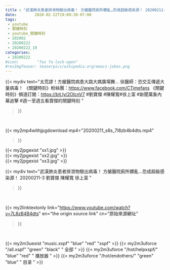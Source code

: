 ```yaml
---
title : "武漢肺炎患者排泄物驗出病毒！ 方艙醫院廁所髒亂…恐成超級感染源！ 20200211-3 劉寶傑 陳耀寬 徐上富 "
date:        2020-02-22T19:09:38-07:00
tags:
 - youtube
 - 關鍵時刻
 - youtube_關鍵時刻
 - 202002
 - 20200222
 - 20200222_19
categories:
 - 20200222
#icon:        "fas fa-lock-open"
#resImgTeaser: teaserpics/wikipedia.org/emacs-jokes.png
---
```


{{< mydiv text="太荒謬！方艙醫院病患大跳大媽廣場舞… 徐醫師：恐交互傳遞大量病毒！  《關鍵時刻》粉絲團：https://www.facebook.com/CTimefans 《關鍵時刻》頻道訂閱：https://bit.ly/2OlcnV7  #劉寶傑 #陳耀寬#徐上富 #新聞萬象內幕追擊 #週一至週五看寶傑的關鍵時刻 "
>}}
<br>


{{< my2mp4withjpgdownload mp4="20200211_s6s_7l8zb4b4dts.mp4"
>}}

{{< my2jpgexist "xx1.jpg" >}}<br>
{{< my2jpgexist "xx2.jpg" >}}<br>
{{< my2jpgexist "xx3.jpg" >}}<br>



{{< mydiv text="武漢肺炎患者排泄物驗出病毒！ 方艙醫院廁所髒亂…恐成超級感染源！ 20200211-3 劉寶傑 陳耀寬 徐上富 "
>}}
<br>

{{< my2linktextonly link="https://www.youtube.com/watch?v=7L8zB4B4dts"
en="the origin source link" cn="原始來源網址"
>}}


<br>

{{< my2m3uexist "music.xspf"        "blue"   "red"    "xspf" >}} {{< my2m3uforce "/all.xspf"         "green"  "black"  " 全部 " >}} {{< my2m3uforce "/hot/helpxspf/"    "blue"   "red"    " 播放器 " >}} {{< my2m3uforce "/hot/endothers/"   "green"  "blue"   " 目录 " >}} 

